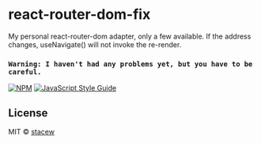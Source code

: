 # react-router-dom-fix

My personal react-router-dom adapter, only a few available.
If the address changes, useNavigate() will not invoke the re-render.

### `Warning: I haven't had any problems yet, but you have to be careful.`

[![NPM](https://img.shields.io/npm/v/react-router-dom-fix.svg)](https://www.npmjs.com/package/react-router-dom-fix) [![JavaScript Style Guide](https://img.shields.io/badge/code_style-standard-brightgreen.svg)](https://standardjs.com)

## License

MIT © [stacew](https://github.com/stacew)
